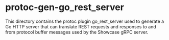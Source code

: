 # protoc-gen-go_rest_server

This directory contains the protoc plugin go_rest_server used to generate a Go HTTP
server that can translate REST requests and responses to and from protocol
buffer messages used by the Showcase gRPC server.
